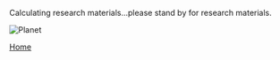 Calculating research materials...please stand by for research materials. 

![Planet](https://github.com/jluby127/jluby127.github.io/master/temp.jpg)

[Home](./)
